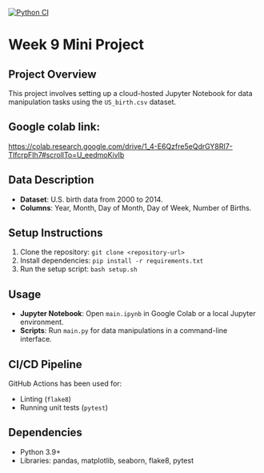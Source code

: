 [![Python CI](https://github.com/jayliu1016/jayliu_ids_de_week9/actions/workflows/ci.yml/badge.svg)](https://github.com/jayliu1016/jayliu_ids_de_week9/actions/workflows/ci.yml)
# Week 9 Mini Project

## Project Overview
This project involves setting up a cloud-hosted Jupyter Notebook for data manipulation tasks using the `US_birth.csv` dataset.

## Google colab link:
https://colab.research.google.com/drive/1_4-E6Qzfre5eQdrGY8RI7-TlfcrpFIh7#scrollTo=U_eedmoKivIb

## Data Description
- **Dataset**: U.S. birth data from 2000 to 2014.
- **Columns**: Year, Month, Day of Month, Day of Week, Number of Births.

## Setup Instructions
1. Clone the repository: `git clone <repository-url>`
2. Install dependencies: `pip install -r requirements.txt`
3. Run the setup script: `bash setup.sh`

## Usage
- **Jupyter Notebook**: Open `main.ipynb` in Google Colab or a local Jupyter environment.
- **Scripts**: Run `main.py` for data manipulations in a command-line interface.

## CI/CD Pipeline
GitHub Actions has been used for:
- Linting (`flake8`)
- Running unit tests (`pytest`)

## Dependencies
- Python 3.9+
- Libraries: pandas, matplotlib, seaborn, flake8, pytest

